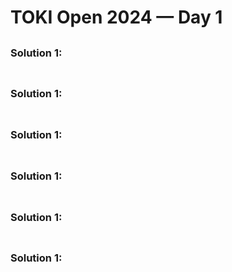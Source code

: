 # TOKI Open 2024 — Day 1

##

### Solution 1: 

```py

```

##

### Solution 1: 

```py

```

##

### Solution 1: 

```py

```

##

### Solution 1: 

```py

```

##

### Solution 1: 

```py

```

##

### Solution 1: 

```py

```